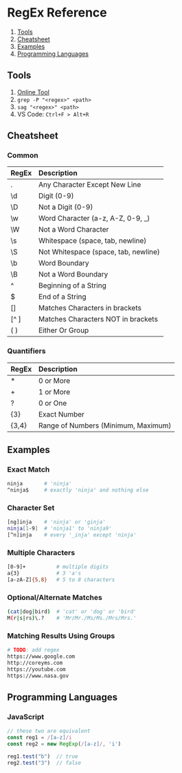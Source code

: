 # RegEx Reference
 1. [Tools](#tools)
 2. [Cheatsheet](#cheatsheet)
 3. [Examples](#examples)
 4. [Programming Languages](#programming-languages)

## Tools
 1. [Online Tool](https://regex101.com/)
 2. `grep -P "<regex>" <path>`
 3. `sag "<regex>" <path>`
 4. VS Code: `Ctrl+F > Alt+R`

## Cheatsheet
### Common
| RegEx | Description                           |
|:------|:--------------------------------------|
|  .    | Any Character Except New Line         |
|  \d   | Digit (0-9)                           |
|  \D   | Not a Digit (0-9)                     |
|  \w   | Word Character (a-z, A-Z, 0-9, _)     |
|  \W   | Not a Word Character                  |
|  \s   | Whitespace (space, tab, newline)      |
|  \S   | Not Whitespace (space, tab, newline)  |
|  \b   | Word Boundary                         |
|  \B   | Not a Word Boundary                   |
|  ^    | Beginning of a String                 |
|  $    | End of a String                       |
|  []   | Matches Characters in brackets        |
|  [^ ] | Matches Characters NOT in brackets    |
|  ( )  | Either Or Group                       |

### Quantifiers
 | RegEx  | Description                         |    
 |:-------|:------------------------------------|  
 |  *     | 0 or More                           |
 |  +     | 1 or More                           |
 |  ?     | 0 or One                            |
 |  {3}   | Exact Number                        |
 |  {3,4} | Range of Numbers (Minimum, Maximum) |

## Examples
### Exact Match
```sh
ninja       # 'ninja'
^ninja$     # exactly 'ninja' and nothing else
```

### Character Set
``` sh
[ng]inja    # 'ninja' or 'ginja'
ninja[1-9]  # 'ninja1' to 'ninja9'
[^n]inja    # every '_inja' except 'ninja'
```

### Multiple Characters
``` sh
[0-9]+          # multiple digits
a{3}            # 3 'a's
[a-zA-Z]{5,8}   # 5 to 8 characters
```

### Optional/Alternate Matches
``` sh
(cat|dog|bird)  # 'cat' or 'dog' or 'bird'
M(r|s|rs)\.?    # 'Mr/Mr./Ms/Ms./Mrs/Mrs.'
```

### Matching Results Using Groups
``` sh
# TODO: add regex
https://www.google.com
http://coreyms.com
https://youtube.com
https://www.nasa.gov
```

## Programming Languages
### JavaScript
``` javascript
// these two are equivalent
const reg1 = /[a-z]/i
const reg2 = new RegExp(/[a-z]/, 'i')

reg1.test("b")  // true
reg2.test("3")  // false
```
